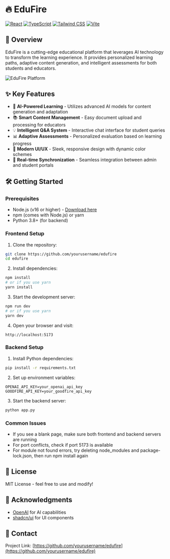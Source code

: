# 🔥 EduFire

[![React](https://img.shields.io/badge/React-18.3.1-61DAFB?logo=react)](https://reactjs.org/)
[![TypeScript](https://img.shields.io/badge/TypeScript-Latest-3178C6?logo=typescript)](https://www.typescriptlang.org/)
[![Tailwind CSS](https://img.shields.io/badge/Tailwind_CSS-Latest-38B2AC?logo=tailwind-css)](https://tailwindcss.com/)
[![Vite](https://img.shields.io/badge/Vite-Latest-646CFF?logo=vite)](https://vitejs.dev/)

## 🚀 Overview

EduFire is a cutting-edge educational platform that leverages AI technology to transform the learning experience. It provides personalized learning paths, adaptive content generation, and intelligent assessments for both students and educators.

![EduFire Platform](public/edufire-logo.png)

## ✨ Key Features

- 🤖 **AI-Powered Learning** - Utilizes advanced AI models for content generation and adaptation
- 📚 **Smart Content Management** - Easy document upload and processing for educators
- 💡 **Intelligent Q&A System** - Interactive chat interface for student queries
- 📊 **Adaptive Assessments** - Personalized evaluation based on learning progress
- 🎨 **Modern UI/UX** - Sleek, responsive design with dynamic color schemes
- 🔄 **Real-time Synchronization** - Seamless integration between admin and student portals

## 🛠️ Getting Started

### Prerequisites

- Node.js (v16 or higher) - [Download here](https://nodejs.org/)
- npm (comes with Node.js) or yarn
- Python 3.8+ (for backend)

### Frontend Setup

1. Clone the repository:
```bash
git clone https://github.com/yourusername/edufire
cd edufire
```

2. Install dependencies:
```bash
npm install
# or if you use yarn
yarn install
```

3. Start the development server:
```bash
npm run dev
# or if you use yarn
yarn dev
```

4. Open your browser and visit:
```
http://localhost:5173
```

### Backend Setup

1. Install Python dependencies:
```bash
pip install -r requirements.txt
```

2. Set up environment variables:
```env
OPENAI_API_KEY=your_openai_api_key
GOODFIRE_API_KEY=your_goodfire_api_key
```

3. Start the backend server:
```bash
python app.py
```

### Common Issues

- If you see a blank page, make sure both frontend and backend servers are running
- For port conflicts, check if port 5173 is available
- For module not found errors, try deleting node_modules and package-lock.json, then run npm install again

## 📝 License

MIT License - feel free to use and modify!

## 🙏 Acknowledgments

- [OpenAI](https://openai.com/) for AI capabilities
- [shadcn/ui](https://ui.shadcn.com/) for UI components

## 📧 Contact

Project Link: [https://github.com/yourusername/edufire](https://github.com/yourusername/edufire)